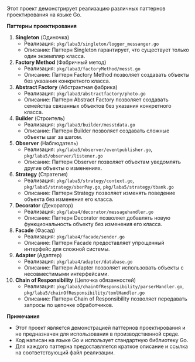 Этот проект демонстрирует реализацию различных паттернов проектирования на языке Go.

**Паттерны проектирования**

1. **Singleton** (Одиночка)
    * Реализация: `pkg/laba3/singleton/logger_messanger.go`
    * Описание: Паттерн Singleton гарантирует, что существует только один экземпляр класса.
2. **Factory Method** (Фабричный метод)
    * Реализация: `pkg/laba3/factoryMethod/messt.go`
    * Описание: Паттерн Factory Method позволяет создавать объекты без указания конкретного класса.
3. **Abstract Factory** (Абстрактная фабрика)
    * Реализация: `pkg/laba3/abstractfactory/photo.go`
    * Описание: Паттерн Abstract Factory позволяет создавать семейства связанных объектов без указания конкретного класса.
4. **Builder** (Строитель)
    * Реализация: `pkg/laba3/builder/messtdata.go`
    * Описание: Паттерн Builder позволяет создавать сложные объекты шаг за шагом.
5. **Observer** (Наблюдатель)
    * Реализация: `pkg/laba5/observer/eventpublisher.go`, `pkg/laba5/observer/listener.go`
    * Описание: Паттерн Observer позволяет объектам уведомлять другие объекты о изменениях.
6. **Strategy** (Стратегия)
    * Реализация: `pkg/laba5/strategy/context.go`, `pkg/laba5/strategy/sberPay.go`, `pkg/laba5/strategy/tbank.go`
    * Описание: Паттерн Strategy позволяет изменять поведение объекта без изменения его класса.
7. **Decorator** (Декоратор)
    * Реализация: `pkg/laba4/decorator/messagehandler.go`
    * Описание: Паттерн Decorator позволяет добавлять новую функциональность объекту без изменения его класса.
8. **Facade** (Фасад)
    * Реализация: `pkg/laba4/facade/sender.go`
    * Описание: Паттерн Facade предоставляет упрощенный интерфейс для сложной системы.
9. **Adapter** (Адаптер)
    * Реализация: `pkg/laba4/adapter/database.go`
    * Описание: Паттерн Adapter позволяет использовать объекты с несовместимыми интерфейсами.
10. **Chain of Responsibility** (Цепочка обязанностей)
    * Реализация: `pkg/laba5/chainOfResponsibility/parserHandler.go`, `pkg/laba5/chainOfResponsibility/tomlHandler.go`
    * Описание: Паттерн Chain of Responsibility позволяет передавать запросы по цепочке обработчиков.

**Примечания**

* Этот проект является демонстрацией паттернов проектирования и не предназначен для использования в производственной среде.
* Код написан на языке Go и использует стандартную библиотеку Go.
* Для каждого паттерна предоставляется краткое описание и ссылка на соответствующий файл реализации.
